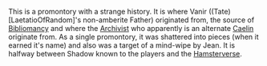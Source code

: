 This is a promontory with a strange history.  It is where Vanir ((Tate)[LaetatioOfRandom]'s non-amberite Father) originated from, the source of [Bibliomancy](PowersBalancesAndOpposites) and where the [Archivist](TheArchivist) who apparently is an alternate [Caelin](CaelinOfLaetatio) originate from.  As a single promontory, it was shattered into pieces (when it earned it's name) and also was a target of a mind-wipe by Jean.  It is halfway between Shadow known to the players and the [Hamsterverse](HamsterVerse).
